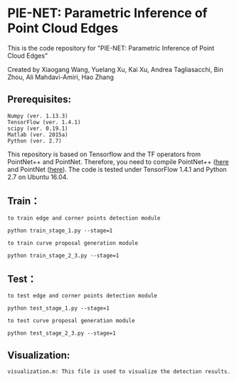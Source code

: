 # PIE-NET: Parametric Inference of Point Cloud Edges

This is the code repository for "PIE-NET: Parametric Inference of Point Cloud Edges”

Created by Xiaogang Wang, Yuelang Xu, Kai Xu, Andrea Tagliasacchi, Bin Zhou, Ali Mahdavi-Amiri, Hao Zhang

## Prerequisites: 
    Numpy (ver. 1.13.3)
    TensorFlow (ver. 1.4.1)
    scipy (ver. 0.19.1)
    Matlab (ver. 2015a) 
    Python (ver. 2.7)
    
This repository is based on Tensorflow and the TF operators from PointNet++ and PointNet. Therefore, you need to compile PointNet++ ([here](https://github.com/charlesq34/pointnet2) and PointNet ([here](https://github.com/charlesq34/pointnet)).
The code is tested under TensorFlow 1.4.1 and Python 2.7 on Ubuntu 16.04.


## Train：

    to train edge and corner points detection module

    python train_stage_1.py --stage=1

    to train curve proposal generation module

    python train_stage_2_3.py --stage=1


## Test：

    to test edge and corner points detection module

    python test_stage_1.py --stage=1

    to test curve proposal generation module

    python test_stage_2_3.py --stage=1
	
    
## Visualization:
    visualization.m: This file is used to visualize the detection results.
